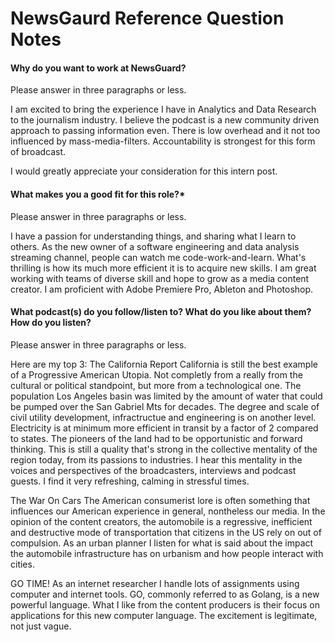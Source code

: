 
# NewsGaurd Reference Question Notes
#### Why do you want to work at NewsGuard?
Please answer in three paragraphs or less.

I am excited to bring the experience I have in Analytics and Data Research to the journalism industry.  I believe the podcast is a new community driven approach to passing information even.  There is low overhead and it not too influenced by mass-media-filters.  Accountability is strongest for this form of broadcast.
  
I would greatly appreciate your consideration for this intern post.

#### What makes you a good fit for this role?*
Please answer in three paragraphs or less.

I have a passion for understanding things, and sharing what I learn to others.   As the new owner of a software engineering and data analysis streaming channel, people can watch me code-work-and-learn.  What's thrilling is how its much more efficient it is to acquire new skills.  I am great working with teams of diverse skill and hope to grow as a media content creator.  I am proficient with Adobe Premiere Pro, Ableton and Photoshop.

#### What podcast(s) do you follow/listen to? What do you like about them? How do you listen?
Please answer in three paragraphs or less.

Here are my top 3:
The California Report
California is still the best example of a Progressive American Utopia.  Not completly from a really from the cultural or political standpoint, but more from a technological one.  The population Los Angeles basin was limited by the amount of water that could be pumped over the San Gabriel Mts for decades.  The degree and scale of civil utility development, infractructue and engineering is on another level.  Electricity is at minimum more efficient in transit by a factor of 2 compared to states.  The pioneers of the land had to be opportunistic and forward thinking.  This is still a quality that's strong in the collective mentality of the region today, from its passions to industries.  I hear this mentality in the voices and perspectives of the broadcasters, interviews and podcast guests.  I find it very refreshing, calming in stressful times.

The War On Cars
The American consumerist lore is often something that influences our American experience in general, nontheless our media.  In the opinion of the content creators, the automobile is a regressive, inefficient and destructive mode of transportation that citizens in the US rely on out of compulsion.  As an urban planner I listen for what is said about the impact the automobile infrastructure has on urbanism and how people interact with cities.

GO TIME!
As an internet researcher I handle lots of assignments using computer and internet tools.  GO, commonly referred to as Golang, is a new powerful language.  What I like from the content producers is their focus on applications for this new computer language.  The excitement is legitimate, not just vague.